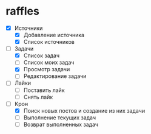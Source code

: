 # raffles

- [x] Источники
  - [x] Добавление источника
  - [x] Список источников
- [ ] Задачи
  - [x] Список задач
  - [ ] Список моих задач
  - [x] Просмотр задачи
  - [ ] Редактирование задачи
- [ ] Лайки
  - [ ] Поставить лайк
  - [ ] Снять лайк
- [ ] Крон
  - [x] Поиск новых постов и создание из них задачи
  - [ ] Выполнение текущих задач
  - [ ] Возврат выполненных задач